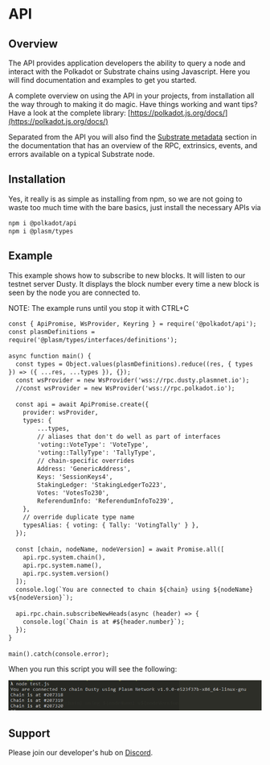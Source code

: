 # API

## Overview

The API provides application developers the ability to query a node and interact with the Polkadot or Substrate chains using Javascript. Here you will find documentation and examples to get you started.

A complete overview on using the API in your projects, from installation all the way through to making it do magic. Have things working and want tips? Have a look at the complete library: [https://polkadot.js.org/docs/](https://polkadot.js.org/docs/)

Separated from the API you will also find the [Substrate metadata](https://polkadot.js.org/docs/substrate) section in the documentation that has an overview of the RPC, extrinsics, events, and errors available on a typical Substrate node.

## Installation

 Yes, it really is as simple as installing from npm, so we are not going to waste too much time with the bare basics, just install the necessary APIs via

```text
npm i @polkadot/api
npm i @plasm/types
```

## Example

This example shows how to subscribe to new blocks. It will listen to our testnet server Dusty. It displays the block number every time a new block is seen by the node you are connected to.

NOTE: The example runs until you stop it with CTRL+C

```text
const { ApiPromise, WsProvider, Keyring } = require('@polkadot/api');
const plasmDefinitions = require('@plasm/types/interfaces/definitions');

async function main() {
  const types = Object.values(plasmDefinitions).reduce((res, { types }) => ({ ...res, ...types }), {});
  const wsProvider = new WsProvider('wss://rpc.dusty.plasmnet.io');
  //const wsProvider = new WsProvider('wss://rpc.polkadot.io');

  const api = await ApiPromise.create({
    provider: wsProvider,
    types: {
        ...types,
        // aliases that don't do well as part of interfaces
        'voting::VoteType': 'VoteType',
        'voting::TallyType': 'TallyType',
        // chain-specific overrides
        Address: 'GenericAddress',
        Keys: 'SessionKeys4',
        StakingLedger: 'StakingLedgerTo223',
        Votes: 'VotesTo230',
        ReferendumInfo: 'ReferendumInfoTo239',
    },
    // override duplicate type name
    typesAlias: { voting: { Tally: 'VotingTally' } },
  });

  const [chain, nodeName, nodeVersion] = await Promise.all([
    api.rpc.system.chain(),
    api.rpc.system.name(),
    api.rpc.system.version()
  ]);
  console.log(`You are connected to chain ${chain} using ${nodeName} v${nodeVersion}`);

  api.rpc.chain.subscribeNewHeads(async (header) => {
    console.log(`Chain is at #${header.number}`);
  });
}

main().catch(console.error);
```

When you run this script you will see the following:

![](../.gitbook/assets/image%20%2811%29.png)

## Support

Please join our developer's hub on [Discord](https://discord.com/invite/wUcQt3R).

